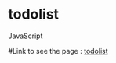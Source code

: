 # todolist
JavaScript

#Link to see the page : [todolist](https://vibhav-jaiswal.github.io/todolist/)
